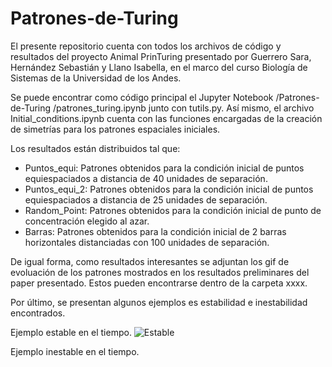 # Patrones-de-Turing

El presente repositorio cuenta con todos los archivos de código y resultados del proyecto Animal PrinTuring presentado por Guerrero Sara, Hernández Sebastián y Llano Isabella, en el marco del curso Biología de Sistemas de la Universidad de los Andes.

Se puede encontrar como código principal el Jupyter Notebook  /Patrones-de-Turing
/patrones_turing.ipynb junto con tutils.py. Así mismo, el archivo Initial_conditions.ipynb cuenta con las funciones encargadas de la creación de simetrías para los patrones espaciales iniciales. 

Los resultados están distribuidos tal que:
- Puntos_equi: Patrones obtenidos para la condición inicial de puntos equiespaciados a distancia de 40 unidades de separación.
- Puntos_equi_2: Patrones obtenidos para la condición inicial de puntos equiespaciados a distancia de 25 unidades de separación.
- Random_Point: Patrones obtenidos para la condición inicial de punto de concentración elegido al azar.
- Barras: Patrones obtenidos para la condición inicial de 2 barras horizontales distanciadas con 100 unidades de separación.

De igual forma, como resultados interesantes se adjuntan los gif de evoluación de los patrones mostrados en los resultados preliminares del paper presentado. Estos pueden encontrarse dentro de la carpeta xxxx.

Por último, se presentan algunos ejemplos es estabilidad e inestabilidad encontrados.

Ejemplo estable en el tiempo.
![Estable](https://github.com/Sebashdz708/Patrones-de-Turing/blob/main/Estable.gif)

Ejemplo inestable en el tiempo. 
